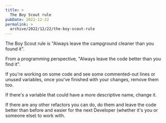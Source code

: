 ```yaml
---
title: >
  The Boy Scout rule
pubDate: 2022-12-22
permalink: >
  archive/2022/12/22/the-boy-scout-rule
---
```


The Boy Scout rule is "Always leave the campground cleaner than you found it".

From a programming perspective, "Always leave the code better than you find it".

If you're working on some code and see some commented-out lines or unused variables, once you've finished with your changes, remove them too.

If there's a variable that could have a more descriptive name, change it.

If there are any other refactors you can do, do them and leave the code better than before and easier for the next Developer (whether it's you or someone else) to work with.
